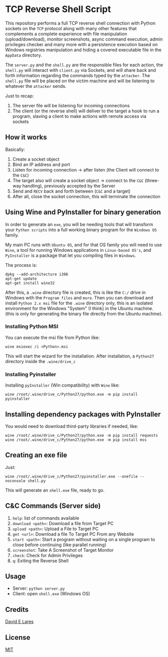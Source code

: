 # TCP Reverse Shell Script

This repository performs a full TCP reverse shell connection with Python sockets on the `TCP` protocol along with many other features that complements a complete experience with file manipulation (upload/download), monitor screenshots, async command execution, admin privileges checker and many more with a persistence execution based on Windows registries manipulation and hiding a covered executable file in the `AppData` directory.

The `server.py` and the `shell.py` are the responsible files for each action, the `shell.py` will interact with `client.py` via Sockets, and will share back and forth information regarding the commands typed by the `attacker`. The `shell.py` file will be placed on the victim machine and will be listening to whatever the `attacker` sends.

Just to recap:

1. The server file will be listening for incoming connections
2. The client (or the reverse shell) will deliver to the target a hook to run a program, slaving a client to make actions with remote access via sockets

## How it works

Basically:

1. Create a socket object
2. Bind an IP address and port
3. Listen for incoming connection -> after listen (the Client will connect to the `C&C`)
4. The target also will create a socket object -> connect to the `C&C` (three-way handling), previously accepted by the Server
5. Send and `RECV` back and forth between (`C&C` and a target)
6. After all, close the socket connection, this will terminate the connection

## Using Wine and PyInstaller for binary generation

In order to generate an `exe`, you will be needing tools that will transform your `Python scripts` into a full working binary program for the `Windows OS` family.

My main PC  runs with `Ubuntu OS`, and for that OS family you will need to use `Wine`, a tool for running Windows applications in `Linux-based OS's`, and `PyInstaller` is a package that let you compiling files in `Windows`.

The process is:

```
dpkg --add-architecture i386
apt-get update
apt-get install wine32

```

After this,  a `.wine` directory file is created, this is like the `C:/` drive in Windows with the `Program files` and `more`. Then you can download and install `Python 2.x msi` file for the `.wine` directory only, this is an isolated environment for the Windows "System" (I think) in the Ubuntu machine. (this is only for generating the binary file directly from the Ubuntu machine).

### Installing Python MSI

You can execute the msi file from Python like:

`wine msiexec /i <Python>.msi`

This will start the wizard for the installation. After installation, a `Python27` directory inside the `.wine/drive_c`

### Installing Pyinstaller

Installing `pyInstaller` (Win compatibility) with `Wine` like:

`wine /root/.wine/drive_c/Python27/python.exe -m pip install pyinstaller`

## Installing dependency packages with PyInstaller

You would need to download third-party libraries if needed, like:

`wine /root/.wine/drive_c/Python27/python.exe -m pip install requests`
`wine /root/.wine/drive_c/Python27/python.exe -m pip install mss`

## Creating an exe file

Just:

`wine /root/.wine/drive_c/Python27/pyinstaller.exe --onefile --noconsole shell.py`

This will generate an `shell.exe` file, ready to go.

## C&C Commands (Server side)

1. `help`: list of commands available
2. `download <path>`: Download a file from Target PC
3. `upload <path>`: Upload a File to Target PC
4. `get <url>`: Download a file To Target PC From any Website
5. `start <path>`: Start a program without waiting on a single program to close before continuing (like parallel running)
6. `screenshot`: Take A Screenshot of Target Monitor
7. `check`: Check for Admin Privileges
8. `q`: Exiting the Reverse Shell

## Usage

- Server: `python server.py`
- Client: open `shell.exe` (Windows OS)

## Credits

  [David E Lares](https://twitter.com/davidlares3)

## License

  [MIT](https://opensource.org/licenses/MIT)
